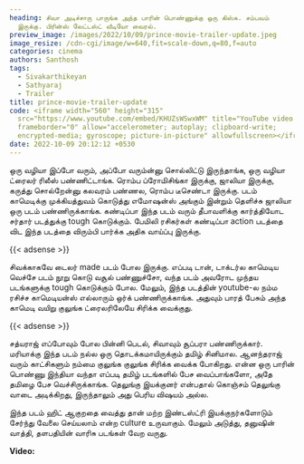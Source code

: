 ```yaml
---
heading: சிவா அடிச்சாரு பாருங்க அந்த பாரின் பொண்ணுக்கு ஒரு கிஸ்சு. சம்பவம்
  இருக்கு. பிரின்ஸ் லேட்டஸ்ட் வீடியோ வைரல்.
preview_image: /images/2022/10/09/prince-movie-trailer-update.jpeg
image_resize: /cdn-cgi/image/w=640,fit=scale-down,q=80,f=auto
categories: cinema
authors: Santhosh
tags:
  - Sivakarthikeyan
  - Sathyaraj
  - Trailer
title: prince-movie-trailer-update
code: <iframe width="560" height="315"
  src="https://www.youtube.com/embed/KHUZsWSwxWM" title="YouTube video player"
  frameborder="0" allow="accelerometer; autoplay; clipboard-write;
  encrypted-media; gyroscope; picture-in-picture" allowfullscreen></iframe>
date: 2022-10-09 20:12:12 +0530
---
```

ஒரு வழியா இப்போ வரும், அப்போ வரும்ன்னு சொல்லிட்டு இருந்தாங்க, ஒரு வழியா ட்ரைலர் ரிலீஸ் பண்ணிட்டாங்க. ரொம்ப ப்ரோமிசிங்கா இருக்கு, ஜாலியா இருக்கு, கருத்து சொல்றேன்னு கலவரம் பண்ணல, ரொம்ப டீசெண்டா இருக்கு. படம் காமெடிக்கு முக்கியத்துவம் கொடுத்து எமோஷன்ஸ் அங்கும் இன்றும் தெளிச்சு ஜாலியா ஒரு படம் பண்ணிருக்காங்க. கண்டிப்பா இந்த படம் வரும் தீபாவளிக்கு கார்த்தியோட சர்தார் படத்துக்கு tough கொடுக்கும். பேமிலி ரசிகர்கள் கண்டிப்பா action படத்தை விட இந்த படத்தை விரும்பி பார்க்க அதிக வாய்ப்பு இருக்கு.

{{< adsense >}}

சிவக்காகவே டைலர் made படம் போல இருக்கு. எப்படி டான், டாக்டர்ல காமெடிய வெச்சே படம் நூறு கொடு வசூல் பண்ணுச்சோ, வந்த படம் அவரோட முந்தய படங்களுக்கு tough கொடுக்கும் போல. மேலும், இந்த படத்தின் youtube-ல நம்ம ரசிச்ச காமெடியன்ஸ் எல்லாரும் ஒர்க் பண்ணிருக்காங்க. அதுவும் பாரத் பேசும் அந்த காமெடி வயிறு குலுங்க ட்ரைலரிலேயே சிரிக்க வைக்குது.

{{< adsense >}}

சத்யராஜ் எப்போவும் போல பின்னி பெடல், சிவாவும் சூப்பரா பண்ணிருக்கார். மரியாக்கு இந்த படம் நல்ல ஒரு தொடக்கமாயிருக்கும் தமிழ் சினிமால. ஆனந்தராஜ் வரும் காட்சிகளும் நம்மை குலுங்க குலுங்க சிரிக்க வைக்க போகிறது. என்ன ஒரு பாரின் பொண்ணு இந்தியா வந்தா எப்படி தமிழ் படங்களில் பேச வைப்பாங்களோ, அதே தமிழை பேச வெச்சிருக்காங்க. தெலுங்கு இயக்குனர் என்பதால் கொஞ்சம் தெலுங்கு வாடை அடிக்கிறது, இருந்தாலும் அது பெரிய விஷயம் அல்ல.

இந்த படம் ஹிட் ஆகுறதை வைத்து தான் மற்ற இண்டஸ்ட்ரி இயக்குநர்களோடும் சேர்ந்து வேலை செய்யலாம் என்ற culture உருவாகும். மேலும் அடுத்து, தனுஷின் வாத்தி, தளபதியின் வாரிசு படங்கள் வேற வருது. 

**V﻿ideo:**